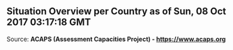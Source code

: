 ## Situation Overview per Country as of Sun, 08 Oct 2017 03:17:18 GMT

Source: **ACAPS (Assessment Capacities Project) - https://www.acaps.org**